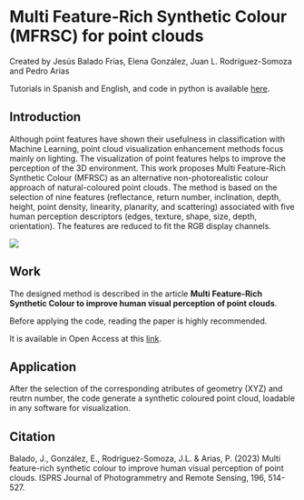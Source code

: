 # Multi Feature-Rich Synthetic Colour (MFRSC) for point clouds

Created by Jesús Balado Frías, Elena González, Juan L. Rodríguez-Somoza and Pedro Arias

Tutorials in Spanish and English, and code in python is available [here](https://github.com/jbalado/Tutorials).

## Introduction

Although point features have shown their usefulness in classification with Machine Learning, point cloud visualization enhancement methods focus mainly on lighting. The visualization of point features helps to improve the perception of the 3D environment. This work proposes Multi Feature-Rich Synthetic Colour (MFRSC) as an alternative non-photorealistic colour approach of natural-coloured point clouds. The method is based on the selection of nine features (reflectance, return number, inclination, depth, height, point density, linearity, planarity, and scattering) associated with five human perception descriptors (edges, texture, shape, size, depth, orientation). The features are reduced to fit the RGB display channels. 

![](https://i.imgur.com/T3o1mXo.jpeg)

## Work

The designed method is described in the article ****Multi Feature-Rich Synthetic Colour to improve human visual perception of point clouds****.

Before applying the code, reading the paper is highly recommended.

It is available in Open Access at this [link](https://doi.org/10.1016/j.isprsjprs.2023.01.019).


## Application
After the selection of the corresponding atributes of geometry (XYZ) and reutrn number, the code generate a synthetic coloured point cloud, loadable in any software for visualization.

## Citation
Balado, J., González, E., Rodríguez-Somoza, J.L. & Arias, P. (2023) Multi feature-rich synthetic colour to improve human visual perception of
point clouds. ISPRS Journal of Photogrammetry and Remote Sensing, 196, 514-527.
